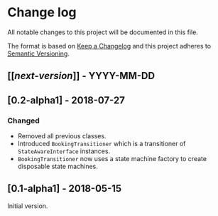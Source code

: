 # Change log
All notable changes to this project will be documented in this file.

The format is based on [Keep a Changelog](http://keepachangelog.com/)
and this project adheres to [Semantic Versioning](http://semver.org/).

## [[*next-version*]] - YYYY-MM-DD

## [0.2-alpha1] - 2018-07-27
### Changed
- Removed all previous classes.
- Introduced `BookingTransitioner` which is a transitioner of `StateAwareInterface` instances.
- `BookingTransitioner` now uses a state machine factory to create disposable state machines.

## [0.1-alpha1] - 2018-05-15
Initial version.
